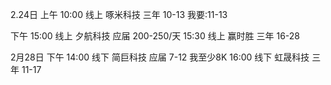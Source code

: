 2.24日
上午
10:00 线上 啄米科技 三年 10-13 我要:11-13

下午
15:00 线上 夕航科技 应届 200-250/天
15:30 线上 赢时胜    三年 16-28

2月28日
下午
14:00 线下 简巨科技 应届 7-12 我至少8K
16:00 线下 虹晟科技 三年 11-17 
